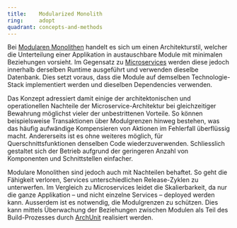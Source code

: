```yaml
---
title:    Modularized Monolith  
ring:     adopt  
quadrant: concepts-and-methods
---
```


Bei [Modularen Monolithen][modular-monolith] handelt es sich um einen Architekturstil, welcher die Unterteilung einer Applikation in austauschbare Module mit minimalen Beziehungen vorsieht. Im Gegensatz zu [Microservices](microservice-architektur.html) werden diese jedoch innerhalb derselben Runtime ausgeführt und verwenden dieselbe Datenbank. Dies setzt voraus, dass die Module auf demselben Technologie-Stack implementiert werden und dieselben Dependencies verwenden.

Das Konzept adressiert damit einige der architektonischen und operationellen Nachteile der Microservice-Architektur bei gleichzeitiger Bewahrung möglichst vieler der unbestrittenen Vorteile. So können beispielsweise Transaktionen über Modulgrenzen hinweg bestehen, was das häufig aufwändige Kompensieren von Aktionen im Fehlerfall überflüssig macht. Andererseits ist es ohne weiteres möglich, für Querschnittsfunktionen denselben Code wiederzuverwenden. Schliesslich gestaltet sich der Betrieb aufgrund der geringeren Anzahl von Komponenten und Schnittstellen einfacher.

Modulare Monolithen sind jedoch auch mit Nachteilen behaftet. So geht die Fähigkeit verloren, Services unterschiedlichen Release-Zyklen zu unterwerfen. Im Vergleich zu Microservices leidet die Skalierbarkeit, da nur die ganze Applikation – und nicht einzelne Services – deployed werden kann. Ausserdem ist es notwendig, die Modulgrenzen zu schützen. Dies kann mittels Überwachung der Beziehungen zwischen Modulen als Teil des Build-Prozesses durch [ArchUnit][archunit] realisiert werden.

[modular-monolith]: https://www.infoxicator.com/modular-monoliths-have-we-come-full-circle
[archunit]: ../libraries-frameworks-and-languages/archunit.html
